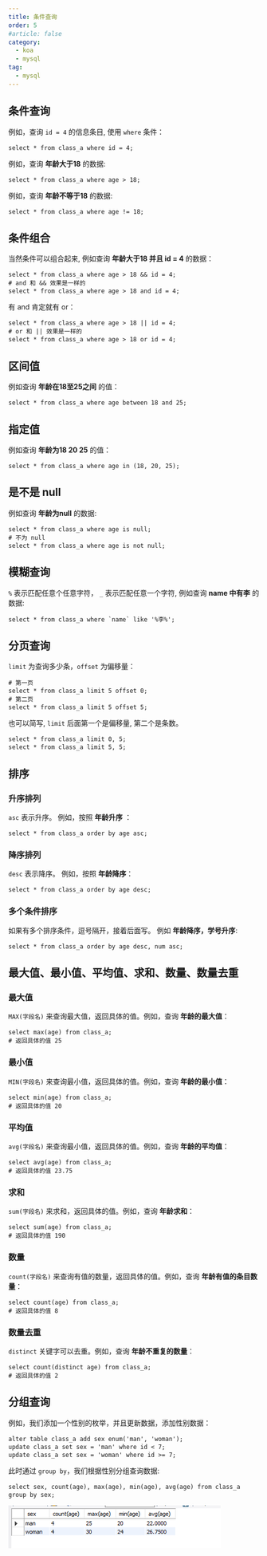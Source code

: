 ```yaml
---
title: 条件查询
order: 5
#article: false
category:
  - koa 
  - mysql
tag:
  - mysql
---
```


## 条件查询

例如，查询 `id = 4` 的信息条目, 使用 `where` 条件：

```shell
select * from class_a where id = 4;
```

例如，查询 **年龄大于18** 的数据:

```shell
select * from class_a where age > 18;
```

例如，查询 **年龄不等于18** 的数据:

```shell
select * from class_a where age != 18;
```

## 条件组合

当然条件可以组合起来, 例如查询 **年龄大于18 并且 id = 4** 的数据：

```shell
select * from class_a where age > 18 && id = 4;
# and 和 && 效果是一样的
select * from class_a where age > 18 and id = 4;
```

有 and 肯定就有 or：

```shell
select * from class_a where age > 18 || id = 4;
# or 和 || 效果是一样的
select * from class_a where age > 18 or id = 4;
```

## 区间值

例如查询 **年龄在18至25之间** 的值：

```shell
select * from class_a where age between 18 and 25;
```

## 指定值

例如查询 **年龄为18 20 25** 的值：

```shell
select * from class_a where age in (18, 20, 25);
```

## 是不是 null

例如查询 **年龄为null** 的数据:

```shell
select * from class_a where age is null;
# 不为 null
select * from class_a where age is not null;
```

## 模糊查询

`%` 表示匹配任意个任意字符， `_` 表示匹配任意一个字符, 例如查询 **name 中有李** 的数据:

```shell
select * from class_a where `name` like '%李%';
```

## 分页查询

`limit` 为查询多少条，`offset` 为偏移量：

```shell
# 第一页
select * from class_a limit 5 offset 0;
# 第二页
select * from class_a limit 5 offset 5;
```

也可以简写, `limit` 后面第一个是偏移量, 第二个是条数。

```shell
select * from class_a limit 0, 5;
select * from class_a limit 5, 5;
```


## 排序

### 升序排列

`asc` 表示升序。 例如，按照 **年龄升序** ：

```shell
select * from class_a order by age asc;
```

### 降序排列

`desc` 表示降序。 例如，按照 **年龄降序**：

```shell
select * from class_a order by age desc;
```

### 多个条件排序

如果有多个排序条件，逗号隔开，接着后面写。 例如 **年龄降序，学号升序**:

```shell
select * from class_a order by age desc, num asc;
```

## 最大值、最小值、平均值、求和、数量、数量去重

### 最大值

`MAX(字段名)` 来查询最大值，返回具体的值。例如，查询 **年龄的最大值**：

```shell
select max(age) from class_a;
# 返回具体的值 25
```

### 最小值

`MIN(字段名)` 来查询最小值，返回具体的值。例如，查询 **年龄的最小值**：

```shell
select min(age) from class_a;
# 返回具体的值 20
```

### 平均值

`avg(字段名)` 来查询最小值，返回具体的值。例如，查询 **年龄的平均值**：

```shell
select avg(age) from class_a;
# 返回具体的值 23.75
```

### 求和

`sum(字段名)` 来求和，返回具体的值。例如，查询 **年龄求和**：

```shell
select sum(age) from class_a;
# 返回具体的值 190
```

### 数量

`count(字段名)` 来查询有值的数量，返回具体的值。例如，查询 **年龄有值的条目数量**：

```shell
select count(age) from class_a;
# 返回具体的值 8
```

### 数量去重

`distinct` 关键字可以去重。例如，查询 **年龄不重复的数量**：

```shell
select count(distinct age) from class_a;
# 返回具体的值 2
```

## 分组查询

例如，我们添加一个性别的枚举，并且更新数据，添加性别数据：

```shell
alter table class_a add sex enum('man', 'woman');
update class_a set sex = 'man' where id < 7;
update class_a set sex = 'woman' where id >= 7;
```

此时通过 `group by`，我们根据性别分组查询数据:

```shell
select sex, count(age), max(age), min(age), avg(age) from class_a group by sex;
```

![](images/sql3.png)
